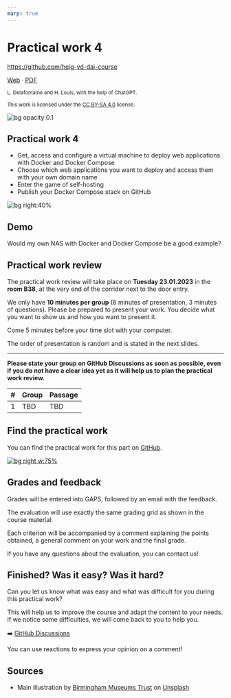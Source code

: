 ```yaml
---
marp: true
---
```


<!--
theme: gaia
size: 16:9
paginate: true
author: L. Delafontaine and H. Louis, with the help of ChatGPT
title: HEIG-VD DAI Course - Practical work 4
description: Practical work 4 for the DAI course at HEIG-VD, Switzerland
url: https://heig-vd-dai-course.github.io/heig-vd-dai-course/23-practical-work-4/
footer: '**HEIG-VD** - DAI Course 2023-2024 - CC BY-SA 4.0'
style: |
    :root {
        --color-background: #fff;
        --color-foreground: #333;
        --color-highlight: #f96;
        --color-dimmed: #888;
        --color-headings: #7d8ca3;
    }
    blockquote {
        font-style: italic;
    }
    table {
        width: 100%;
    }
    th:first-child {
        width: 15%;
    }
    h1, h2, h3, h4, h5, h6 {
        color: var(--color-headings);
    }
    h2, h3, h4, h5, h6 {
        font-size: 1.5rem;
    }
    h1 a:link, h2 a:link, h3 a:link, h4 a:link, h5 a:link, h6 a:link {
        text-decoration: none;
    }
    section:not([class=lead]) > p, blockquote {
        text-align: justify;
    }
headingDivider: 4
-->

[web]:
  https://heig-vd-dai-course.github.io/heig-vd-dai-course/23-practical-work-4/
[pdf]:
  https://heig-vd-dai-course.github.io/heig-vd-dai-course/23-practical-work-4/23-practical-work-4-presentation.pdf
[license]:
  https://github.com/heig-vd-dai-course/heig-vd-dai-course/blob/main/LICENSE.md
[discussions]: https://github.com/orgs/heig-vd-dai-course/discussions/119
[illustration]:
  https://images.unsplash.com/photo-1583736902935-6b52b2b2359e?fit=crop&h=720
[practical-work]:
  https://github.com/heig-vd-dai-course/heig-vd-dai-course/blob/main/23-practical-work-4/COURSE_MATERIAL.md
[practical-work-qr-code]:
  https://quickchart.io/qr?format=png&ecLevel=Q&size=400&margin=1&text=https://github.com/heig-vd-dai-course/heig-vd-dai-course/blob/main/23-practical-work-4/COURSE_MATERIAL.md

# Practical work 4

<!--
_class: lead
_paginate: false
-->

<https://github.com/heig-vd-dai-course>

[Web][web] · [PDF][pdf]

<small>L. Delafontaine and H. Louis, with the help of ChatGPT.</small>

<small>This work is licensed under the [CC BY-SA 4.0][license] license.</small>

![bg opacity:0.1][illustration]

## Practical work 4

- Get, access and configure a virtual machine to deploy web applications with
  Docker and Docker Compose
- Choose which web applications you want to deploy and access them with your own
  domain name
- Enter the game of self-hosting
- Publish your Docker Compose stack on GitHub

![bg right:40%][illustration]

## Demo

Would my own NAS with Docker and Docker Compose be a good example?

## Practical work review

The practical work review will take place on **Tuesday 23.01.2023** in the
**room B38**, at the very end of the corridor next to the door entry.

We only have **10 minutes per group** (6 minutes of presentation, 3 minutes of
questions). Please be prepared to present your work. You decide what you want to
show us and how you want to present it.

Come 5 minutes before your time slot with your computer.

The order of presentation is random and is stated in the next slides.

---

<!-- -->

**Please state your group on GitHub Discussions as soon as possible, even if you
do not have a clear idea yet as it will help us to plan the practical work
review.**

<!-- -->

| #   | Group | Passage |
| --- | ----- | ------- |
| 1   | TBD   | TBD     |

## Find the practical work

<!-- _class: lead -->

You can find the practical work for this part on [GitHub][practical-work].

[![bg right w:75%][practical-work-qr-code]][practical-work]

## Grades and feedback

Grades will be entered into GAPS, followed by an email with the feedback.

The evaluation will use exactly the same grading grid as shown in the course
material.

Each criterion will be accompanied by a comment explaining the points obtained,
a general comment on your work and the final grade.

If you have any questions about the evaluation, you can contact us!

## Finished? Was it easy? Was it hard?

Can you let us know what was easy and what was difficult for you during this
practical work?

This will help us to improve the course and adapt the content to your needs. If
we notice some difficulties, we will come back to you to help you.

➡️ [GitHub Discussions][discussions]

You can use reactions to express your opinion on a comment!

## Sources

- Main illustration by
  [Birmingham Museums Trust](https://unsplash.com/@birminghammuseumstrust) on
  [Unsplash](https://unsplash.com/photos/ScZwMqoxcls)
